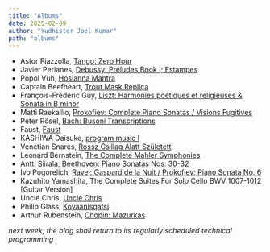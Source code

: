 ```yaml
---
title: "Albums"
date: 2025-02-09
author: "Yudhister Joel Kumar"
path: "albums"
---
```


- Astor Piazzolla, [Tango: Zero Hour](https://open.spotify.com/album/6NNvUtOmrKH7DlRUfnbx7d?si=l49CfoHlS3-hoVXrDv21VQ)
- Javier Perianes, [Debussy: Préludes Book I; Estampes](https://open.spotify.com/album/23tbqfAQEljnAv1QIsOupT?si=Dcg0AG45SwqkgbiL1N-TtA)
- Popol Vuh, [Hosianna Mantra](https://open.spotify.com/album/4Gvh60nRaiZhHhlIsJlD42?si=CaqQIIh-QFem-C5wYZrL5g)
- Captain Beefheart, [Trout Mask Replica](https://open.spotify.com/album/4dgAnIHFpnFdSBqpRZheHq?si=6Gpqq6RHROaawmHIAJDnOg)
- François-Frédéric Guy, [Liszt: Harmonies poétiques et religieuses & Sonata in B minor](https://open.spotify.com/album/5940qmbpthjoUESqMGuZlR?si=YyeHB4kiSPaMbpUS3y8J9w)
- Matti Raekallio, [Prokofiev: Complete Piano Sonatas / Visions Fugitives](https://open.spotify.com/album/1AAT6tE49DkszEs1bDeskI?si=SD0wGHjpS_WTvs7GYJlNwQ)
- Peter Rösel, [Bach: Busoni Transcriptions](https://open.spotify.com/album/6bVmC9ZrxJMRBUEWGUC3eF?si=F0848GQdQBufeuOEwwCIMA)
- Faust, [Faust](https://open.spotify.com/album/1ZFS7XZYHmyhTTs5QoZ1xA?si=CXwu7GxNQn6w6sBwirfNMg)
- KASHIWA Daisuke, [program music I](https://open.spotify.com/album/6Wx8t8cw8kF1P3USoiP32h?si=zFcIh-y4QtGej0QwxC-vkg)
- Venetian Snares, [Rossz Csillag Alatt Született](https://open.spotify.com/album/0bLh9voLnkyqeVVTcxofDd?si=iXwgGml8RHGsoFWP5EgCsA)
- Leonard Bernstein, [The Complete Mahler Symphonies](https://open.spotify.com/album/0Eu2XkhUwHtEzJKwzZ64D6?si=wA6kZk1_Q6G2by7ZsL0A2Q)
- Antti Siirala, [Beethoven: Piano Sonatas Nos. 30-32](https://open.spotify.com/album/5mAL60i1j6fFOIoznIlUKs?si=e4OMgZsqSnWM8n9XxKzkEw)
- Ivo Pogorelich, [Ravel: Gaspard de la Nuit / Prokofiev: Piano Sonata No. 6](https://open.spotify.com/album/5DiCgO6trcxIMjIP8mrUNS?si=k60rmnjaSTKGcOp5jtLmjQ)
- Kazuhito Yamashita, The Complete Suites For Solo Cello BWV 1007-1012 [Guitar Version]
- Uncle Chris, [Uncle Chris](https://open.spotify.com/album/66vV4K8eoBoAAG17iNM5IV?si=laNEvFwRSYa3p8HdxQgmkQ)
- Philip Glass, [Koyaanisqatsi](https://open.spotify.com/album/0I5Te5Oi0Cbes6nwEe4uFV?si=D2mP61kTSB65kf9Qp2kI8Q)
- Arthur Rubenstein, [Chopin: Mazurkas](https://open.spotify.com/album/6cWH6TbFuH2ItpQXO4SPDA?si=wTkcmj5ZSwC_8JCy1TSjuw)

*next week, the blog shall return to its regularly scheduled technical programming*

